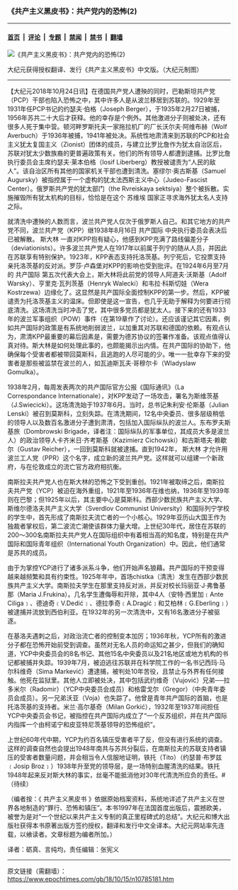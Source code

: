 ### 《共产主义黑皮书》：共产党内的恐怖(2)

---

#### [首页](../../../..?n10785181) &nbsp;|&nbsp; [评论](../../../../../epoch-comment?n10785181) &nbsp;|&nbsp; [专题](../../../../../epoch-special?n10785181) &nbsp;|&nbsp; [禁闻](../../../../../epoch-news?n10785181) &nbsp;|&nbsp; [禁书](../../../../../books?n10785181) &nbsp;|&nbsp; [翻墙](https://github.com/gfw-breaker/nogfw/blob/master/README.md?n10785181)


<div><img alt="《共产主义黑皮书》：共产党内的恐怖(2)" class="attachment-djy_600_400 size-djy_600_400 wp-post-image" src="https://i.epochtimes.com/assets/uploads/2017/12/dcbb5ad1ea37934a168afd29d68d142e-600x400.jpg"/>
<div class="caption">
 <p>
  大纪元获得授权翻译、发行《共产主义黑皮书》中文版。（大纪元制图）
 </p>
</div></div><hr/><div class="post_content" id="artbody" itemprop="articleBody">
 <!-- article content begin -->
 <p>
  【大纪元2018年10月24日讯】在德国共产党人遭殃的同时，巴勒斯坦共产党（PCP）干部也陷入恐怖之中，其中许多人是从波兰移居到苏联的。1929年至1931年任PCP书记的约瑟夫‧伯格（Joseph Berger），于1935年2月27日被捕，1956年苏共二十大后才获释。他的幸存是个例外。其他激进分子则被处决，还有很多人死于集中营。顿河畔罗斯托夫一家拖拉机厂的厂长沃尔夫‧阿维布赫（Wolf Averbuch）于1936年被捕，1941年被处决。系统性地肃清来到苏联的PCP和社会主义犹太复国主义（Zionist）团体的成员，与建立比罗比詹作为犹太自治区后，苏联对犹太少数族裔的更普遍政策有关。他们的所有领导人都遭到逮捕。比罗比詹执行委员会主席约瑟夫‧莱本伯格（Iosif Liberberg）教授被谴责为“人民的敌人”。该自治区所有其他的国家机关干部也遭到清洗。塞缪尔‧奥古斯基（Samuel Augursky）被指控属于一个虚构的犹太法西斯主义中心（Judeo-Fascist Center）。俄罗斯共产党的犹太部门（the Rvreiskaya sektsiya）整个被拆散。实施摧毁所有犹太机构的目标，恰恰是在这个
  <ok href="https://www.epochtimes.com/gb/tag/%E8%8B%8F%E7%BB%B4%E5%9F%83.html">
   苏维埃
  </ok>
  国家正寻求海外犹太名人支持之际。
 </p>
 <p>
  就清洗中遭殃的人数而言，波兰共产党人仅次于俄罗斯人自己。和其它地方的共产党不同，波兰共产党（KPP）继1938年8月16日
  <ok href="https://www.epochtimes.com/gb/tag/%E5%85%B1%E4%BA%A7%E5%9B%BD%E9%99%85.html">
   共产国际
  </ok>
  中央执行委员会表决后已被解散。
  <ok href="https://www.epochtimes.com/gb/tag/%E6%96%AF%E5%A4%A7%E6%9E%97.html">
   斯大林
  </ok>
  一直对KPP抱有疑心，他感到KPP充满了路线偏差分子（deviationists）。许多波兰共产党人在1917年以前属于列宁的随从人员，并因此在苏联享有特别保护。1923年，KPP表态支持托洛茨基。列宁死后，它投票支持亲托洛茨基的反对派。罗莎‧卢森堡对KPP的影响也受到批评。在1924年6月至7月的
  <ok href="https://www.epochtimes.com/gb/tag/%E5%85%B1%E4%BA%A7%E5%9B%BD%E9%99%85.html">
   共产国际
  </ok>
  第五次代表大会上，斯大林将此前党的领导人阿道夫‧沃斯基（Adolf Warsky）、亨里克‧瓦列茨基（Henryk Walecki）和韦拉‧科斯切娃（Wera Kostrzewa）边缘化了。这显然是共产国际全面控制KPP的第一步。然后，KPP被谴责为托洛茨基主义的温床。但即使是这一宣告，也几乎无助于解释为何要进行彻底清洗。这场清洗当时冲击了党，其中很多党员都是犹太人。接下来的还有1933年的波兰军事组织（POW）事件（在第19章作了讨论）。还应该谨记其它因素，例如共产国际的政策是有系统地削弱波兰，以加重其对苏联和德国的依赖。有观点认为，肃清KPP最重要的幕后因素是，需要为德苏协议的签署作准备。该观点值得认真对待。斯大林是如何处理此事的，也颇能揭示出内情。在共产国际的协助下，他确保每个受害者都被带回莫斯科，且逃跑的人尽可能的少。唯一一批幸存下来的受害者是那些被监禁在波兰的人，如瓦迪斯瓦夫‧哥穆尔卡（Wladyslaw Gomulka）。
 </p>
 <p>
  1938年2月，每周发表两次的共产国际官方公报《国际通讯》（La Correspondance Internationale），对KPP发动了一场攻击，署名为斯维茨基（J.Swiecicki）。这场清洗始于1937年6月。当时，总书记朱利安‧伦斯基（Julian Lenski）被召到莫斯科，立刻失踪。在清洗期间，12名中央委员、很多层级稍低的领导人以及数百名激进分子遭到肃清，包括加入国际纵队的波兰人。东布罗夫斯基旅（Dombrowski Brigade，译者注：国际纵队的军事单位，其成员大多是波兰人）的政治领导人卡齐米日‧齐考斯基（Kazimierz Cichowski）和古斯塔夫‧赖歇尔（Gustav Reicher），一回到莫斯科就被逮捕。直到1942年，
  <ok href="https://www.epochtimes.com/gb/tag/%E6%96%AF%E5%A4%A7%E6%9E%97.html">
   斯大林
  </ok>
  才允许用波兰工人党（PPR）这个名字，成立新的波兰共产党。这样就可以组建一个新政府，与在伦敦成立的流亡官方政府相抗衡。
 </p>
 <p>
  南斯拉夫共产党人也在斯大林的恐怖之下受到重创。1921年被取缔之后，南斯拉夫共产党（YCP）被迫在海外重组，1921年至1936年在维也纳，1936年至1939年则在巴黎；但1925年以后，其主要中心是莫斯科。西部少数民族共产主义大学、斯维尔德洛夫共产主义大学（Sverdlov Communist University）和国际列宁学校的学生中，首先形成了南斯拉夫流亡者的一个小核心。1929年亚历山大国王作为独裁者掌权后，第二波流亡潮使该群体力量大增。上世纪30年代，居住在苏联的200～300名南斯拉夫共产党人在国际组织中有着相当高的知名度，特别是在共产国际和国际青年组织（International Youth Organization）中。因此，他们通常是苏共的成员。
 </p>
 <p>
  由于为掌控YCP进行了诸多派系斗争，他们开始声名狼藉。共产国际的干预变得越来越频繁和具有约束性。1925年年中，首场chistka（清洗）发生在西部少数民族共产主义大学。南斯拉夫学生在那里支持反对派，并反对校长玛丽亚‧J‧弗鲁基那（Maria J.Frukina）。几名学生遭侮辱和开除，其中4人（安特‧西里加﹝Ante Ciliga﹞、德迪奇﹝V.Dedić﹞、德拉季奇﹝A.Dragić﹞和艾柏林﹝G.Eberling﹞）被逮捕并流放到西伯利亚。在1932年的另一次清洗中，又有16名激进分子被驱逐。
 </p>
 <p>
  在基洛夫遇刺之后，对政治流亡者的控制变本加厉；1936年秋，YCP所有的激进分子都在恐怖开始前受到调查。虽然对无名人员的命运知之甚少，但我们的确知道，YCP中央委员会的8名书记、其他15名中央委员以及21名地区或地方机构的书记都被捕并失踪。1939年7月，被迫逃往苏联并在科学院工作的一名书记西玛‧马尔科维奇（Sima Markević）遭逮捕，被判处10年苦役，且禁止与外界有任何接触。他死在监狱里。其他人立即被处决，其中包括武约维奇（Vujović）兄弟──拉多米尔（Radomir）（YCP中央委员会成员）和格雷戈尔（Gregor）（中央青年委员会成员）。另一兄弟沃亚（Voja）也失踪了。他曾是青年共产国际的首脑，也是托洛茨基的支持者。米兰‧高尔基奇（Milan Gorkić），1932年至1937年间担任YCP中央委员会书记，被指控在共产国际内成立了“一个反苏组织，并在共产国际内指挥一个由柯诺宁和皮亚特尼茨基领导的恐怖组织”。
 </p>
 <p>
  上世纪60年代中期，YCP为约百名镇压受害者平了反，但没有进行系统的调查。这样的调查自然也会提出1948年南共与苏共分裂后，在南斯拉夫的苏联支持者镇压的受害者数量问题，并会相当令人信服地证明，铁托（Tito）（约瑟普‧布罗兹﹝Josip Broz﹞）1938年升至党的领导层，是一场特别血腥清洗的结果。铁托1948年起来反对斯大林的事实，丝毫不能抵消他对30年代清洗所应负的责任。#（待续）
 </p>
 <p>
  （编者按：《
  <ok href="https://www.epochtimes.com/gb/tag/%E5%85%B1%E4%BA%A7%E4%B8%BB%E4%B9%89%E9%BB%91%E7%9A%AE%E4%B9%A6.html">
   共产主义黑皮书
  </ok>
  》依据原始档案资料，系统地详述了共产主义在世界各地制造的“罪行、恐怖和镇压”。本书1997年在法国首度出版后，震撼欧美，被誉为是对“一个世纪以来共产主义专制的真正里程碑式的总结”。大纪元和博大出版社获得本书原著出版方签约授权，翻译和发行中文全译本。大纪元网站率先连载，以飨读者。文章标题为编者所加。）
 </p>
 <p>
  译者：砺真、言纯均，责任编辑：张宪义
 </p>
 <!-- article content end -->
 <div id="below_article_ad">
 </div>
</div>


---

原文链接（需翻墙）：https://www.epochtimes.com/gb/18/10/15/n10785181.htm